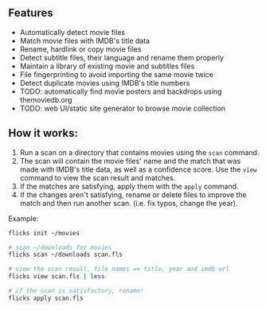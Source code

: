## Features
* Automatically detect movie files
* Match movie files with IMDB's title data
* Rename, hardlink or copy movie files
* Detect subtitle files, their language and rename them properly
* Maintain a library of existing movie and subtitles files
* File fingerprinting to avoid importing the same movie twice
* Detect duplicate movies using IMDB's title numbers
* TODO: automatically find movie posters and backdrops using themoviedb.org
* TODO: web UI/static site generator to browse movie collection

## How it works:

1. Run a scan on a directory that contains movies using the `scan` command.
2. The scan will contain the movie files' name and the match that was made with IMDB's title data, as well as a confidence score. Use the `view` command to view
the scan result and matches.
2. If the matches are satisfying, apply them with the `apply` command.
3. If the changes aren't satisfying, rename or delete files to improve the match and then run another scan. (i.e. fix typos, change the year).

Example:
```bash
flicks init ~/movies

# scan ~/downloads for movies
flicks scan ~/downloads scan.fls

# view the scan result, file names => title, year and imdb url
flicks view scan.fls | less

# if the scan is satisfactory, rename!
flicks apply scan.fls
```
